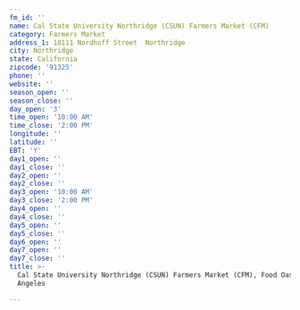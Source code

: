 ```yaml
---
fm_id: ''
name: Cal State University Northridge (CSUN) Farmers Market (CFM)
category: Farmers Market
address_1: 18111 Nordhoff Street  Northridge
city: Northridge
state: California
zipcode: '91325'
phone: ''
website: ''
season_open: ''
season_close: ''
day_open: '3'
time_open: '10:00 AM'
time_close: '2:00 PM'
longitude: ''
latitude: ''
EBT: 'Y'
day1_open: ''
day1_close: ''
day2_open: ''
day2_close: ''
day3_open: '10:00 AM'
day3_close: '2:00 PM'
day4_open: ''
day4_close: ''
day5_open: ''
day5_close: ''
day6_open: ''
day7_open: ''
day7_close: ''
title: >-
  Cal State University Northridge (CSUN) Farmers Market (CFM), Food Oasis Los
  Angeles

---
```

